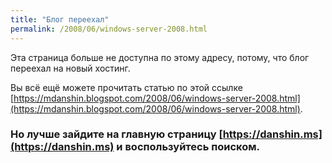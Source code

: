 ```yaml
---
title: "Блог переехал"
permalink: /2008/06/windows-server-2008.html
---
```

Эта страница больше не доступна по этому адресу, потому, что блог переехал на новый хостинг.

Вы всё ещё можете прочитать статью по этой ссылке [https://mdanshin.blogspot.com/2008/06/windows-server-2008.html](https://mdanshin.blogspot.com/2008/06/windows-server-2008.html).

### Но лучше зайдите на главную страницу [https://danshin.ms](https://danshin.ms) и воспользуйтесь поиском.